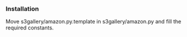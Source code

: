 ### Installation

Move s3gallery/amazon.py.template in s3gallery/amazon.py and fill the required constants.
